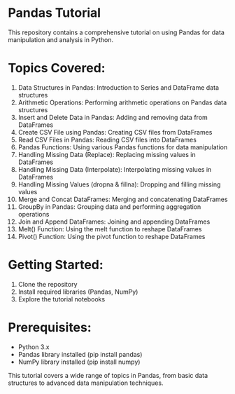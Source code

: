 # Pandas Tutorial

This repository contains a comprehensive tutorial on using Pandas for data manipulation and analysis in Python.

# Topics Covered:
1. Data Structures in Pandas: Introduction to Series and DataFrame data structures
2. Arithmetic Operations: Performing arithmetic operations on Pandas data structures
3. Insert and Delete Data in Pandas: Adding and removing data from DataFrames
4. Create CSV File using Pandas: Creating CSV files from DataFrames
5. Read CSV Files in Pandas: Reading CSV files into DataFrames
6. Pandas Functions: Using various Pandas functions for data manipulation
7. Handling Missing Data (Replace): Replacing missing values in DataFrames
8. Handling Missing Data (Interpolate): Interpolating missing values in DataFrames
9. Handling Missing Values (dropna & fillna): Dropping and filling missing values
10. Merge and Concat DataFrames: Merging and concatenating DataFrames
11. GroupBy in Pandas: Grouping data and performing aggregation operations
12. Join and Append DataFrames: Joining and appending DataFrames
13. Melt() Function: Using the melt function to reshape DataFrames
14. Pivot() Function: Using the pivot function to reshape DataFrames

# Getting Started:
1. Clone the repository
2. Install required libraries (Pandas, NumPy)
3. Explore the tutorial notebooks

# Prerequisites:
- Python 3.x
- Pandas library installed (pip install pandas)
- NumPy library installed (pip install numpy)

This tutorial covers a wide range of topics in Pandas, from basic data structures to advanced data manipulation techniques.
